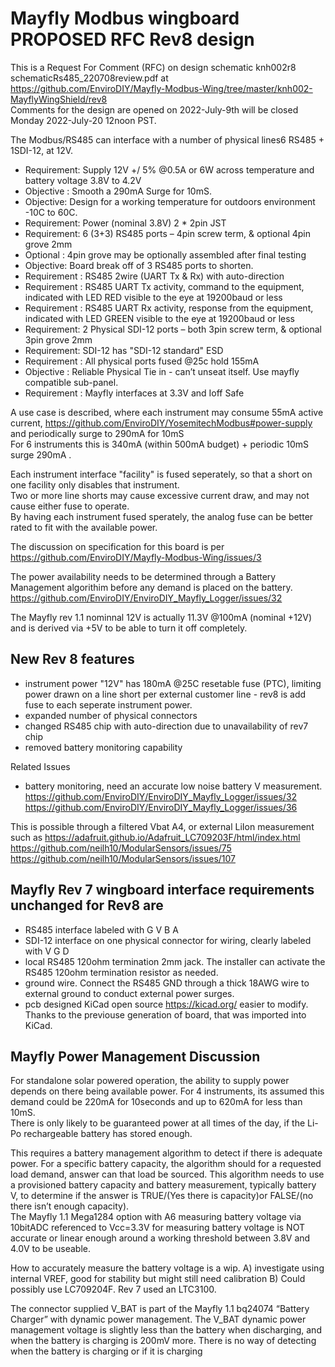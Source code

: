 # Mayfly Modbus wingboard PROPOSED RFC  Rev8 design

This is a Request For Comment (RFC) on design schematic knh002r8 schematicRs485_220708review.pdf at https://github.com/EnviroDIY/Mayfly-Modbus-Wing/tree/master/knh002-MayflyWingShield/rev8    
Comments for the design are opened on 2022-July-9th will be closed Monday 2022-July-20 12noon PST.      

The Modbus/RS485 can interface with a number of physical lines6 RS485 + 1SDI-12, at 12V.   
- Requirement: Supply  12V +/ 5% @0.5A or 6W across temperature and battery voltage 3.8V to 4.2V    
- Objective : Smooth a 290mA Surge for 10mS.
- Objective: Design for a working temperature for outdoors environment -10C to 60C. 
- Requirement: Power (nominal 3.8V) 2 * 2pin JST    
- Requirement: 6 (3+3) RS485 ports – 4pin screw term, & optional 4pin grove 2mm   
- Optional : 4pin grove may be optionally assembled after final testing   
- Objective: Board break off of 3 RS485 ports to shorten.   
- Requirement : RS485 2wire (UART Tx & Rx) with auto-direction   
- Requirement : RS485 UART Tx activity, command to the equipment, indicated with LED RED visible to the eye at 19200baud or less   
- Requirement : RS485 UART Rx activity, response from the equipment, indicated with LED GREEN visible to the eye at 19200baud or less   
- Requirement: 2 Physical SDI-12 ports – both 3pin screw term, & optional 3pin grove 2mm  
- Requirement: SDI-12 has "SDI-12 standard" ESD   
- Requirement : All physical ports fused @25c hold 155mA    
- Objective : Reliable Physical Tie in - can’t unseat itself. Use mayfly compatible sub-panel.   
- Requirement : Mayfly interfaces at 3.3V and Ioff Safe    

A use case is described, where each instrument may consume 55mA active current,  https://github.com/EnviroDIY/YosemitechModbus#power-supply
and periodically surge to 290mA for 10mS   
For 6 instruments this is 340mA (within 500mA budget) + periodic 10mS surge 290mA .   
  
Each instrument interface "facility" is fused seperately, so that a short on one facility only disables that instrument.   
Two or more line shorts may cause excessive current draw, and may not cause either fuse to operate.      
By having each instrument fused sperately, the analog fuse can be better rated to fit with the available power.   

The discussion on specification for this board is per 
https://github.com/EnviroDIY/Mayfly-Modbus-Wing/issues/3

The power availability needs to be determined through a Battery Management algorithim before any demand is placed on the battery. https://github.com/EnviroDIY/EnviroDIY_Mayfly_Logger/issues/32

The Mayfly rev 1.1 nominnal 12V is actually 11.3V @100mA (nominal +12V) and is derived via +5V to be able to turn it off completely. 

## New Rev 8 features 
- instrument power "12V" has 180mA @25C resetable fuse (PTC), limiting power drawn on a line short per external customer line - rev8 is add fuse to each seperate instrument power.   
- expanded number of physical connectors    
-  changed RS485 chip with auto-direction due to unavailability of rev7 chip    
-  removed battery monitoring capability   
 
 Related Issues    
- battery monitoring, need an accurate low noise battery V measurement.    
https://github.com/EnviroDIY/EnviroDIY_Mayfly_Logger/issues/32   
https://github.com/EnviroDIY/EnviroDIY_Mayfly_Logger/issues/36    

This is possible through a filtered Vbat A4, or external LiIon measurement such as https://adafruit.github.io/Adafruit_LC709203F/html/index.html      
https://github.com/neilh10/ModularSensors/issues/75    
https://github.com/neilh10/ModularSensors/issues/107     

## Mayfly Rev 7 wingboard interface requirements unchanged for Rev8 are   
- RS485 interface labeled with G V B A   
- SDI-12 interface on one physical connector for wiring, clearly labeled with V G D  
- local RS485 120ohm termination 2mm jack. The installer can activate the RS485 120ohm termination resistor as needed.   
- ground wire. Connect the RS485 GND through a thick 18AWG wire to external ground to conduct external power surges. 
- pcb designed KiCad open source https://kicad.org/ easier to modify. Thanks to the previouse generation of board, that was imported into KiCad. 

## Mayfly Power Management Discussion  

For standalone solar powered operation, the ability to supply power depends on there being available power. For 4 instruments, its assumed this demand could be 220mA for 10seconds and up to 620mA for less than 10mS.    
There is only likely to be guaranteed power at all times of the day, if the Li-Po rechargeable battery has stored enough.    

This requires a battery management algorithm to detect if there is adequate power. For a specific battery capacity, the algorithm should for a requested load demand, answer can that load be sourced. This algorithm needs to use a provisioned battery capacity and battery measurement, typically battery V, to determine if the answer is TRUE/(Yes there is capacity)or FALSE/(no there isn’t enough capacity).    
The Mayfly 1.1 Mega1284 option with A6 measuring battery voltage via 10bitADC referenced to Vcc=3.3V for measuring battery voltage is NOT accurate or linear enough around a working threshold between 3.8V and 4.0V to be useable.   

How to accurately measure the battery voltage is a wip. A) investigate using internal VREF, good for stability but might still need calibration B) Could possibly use LC709204F. Rev 7 used an LTC3100.    

The connector supplied V_BAT is part of the Mayfly 1.1 bq24074 “Battery Charger” with dynamic power management. The V_BAT dynamic power management voltage is slightly less than the battery when discharging, and when the battery is charging is 200mV more. There is no way of detecting when the battery is charging or if it is charging    






 
